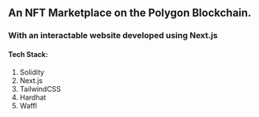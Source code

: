 ## An NFT Marketplace on the Polygon Blockchain.
### With an interactable website developed using Next.js

#### Tech Stack:

1. Solidity 
2. Next.js
3. TailwindCSS
4. Hardhat
5. Waffl

